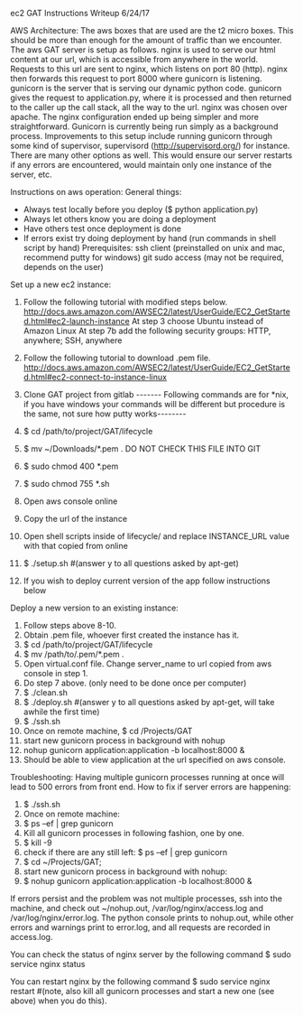 ec2 GAT Instructions Writeup
6/24/17

AWS Architecture:
The aws boxes that are used are the t2 micro boxes. This should be more than enough for the amount of traffic than we encounter. The aws GAT server is setup as follows. nginx is used to serve our html content at our url, which is accessible from anywhere in the world. Requests to this url are sent to nginx, which listens on port 80 (http). nginx then forwards this request to port 8000 where gunicorn is listening. gunicorn is the server that is serving our dynamic python code. gunicorn gives the request to application.py, where it is processed and then returned to the caller up the call stack, all the way to the url. nginx was chosen over apache. The nginx configuration ended up being simpler and more straightforward.
Gunicorn is currently being run simply as a background process. Improvements to this setup include running gunicorn through some kind of supervisor, supervisord (http://supervisord.org/) for instance. There are many other options as well. This would ensure our server restarts if any errors are encountered, would maintain only one instance of the server, etc.

Instructions on aws operation:
General things:
- Always test locally before you deploy ($ python application.py)
- Always let others know you are doing a deployment
- Have others test once deployment is done
- If errors exist try doing deployment by hand (run commands in shell script by hand)
Prerequisites:
ssh client (preinstalled on unix and mac, recommend putty for windows)
git
sudo access (may not be required, depends on the user)

Set up a new ec2 instance:
1. Follow the following tutorial with modified steps below. http://docs.aws.amazon.com/AWSEC2/latest/UserGuide/EC2_GetStarted.html#ec2-launch-instance
At step 3 choose Ubuntu instead of Amazon Linux
At step 7b add the following security groups: HTTP, anywhere; SSH, anywhere

2. Follow the following tutorial to download .pem file.
http://docs.aws.amazon.com/AWSEC2/latest/UserGuide/EC2_GetStarted.html#ec2-connect-to-instance-linux

3. Clone GAT project from gitlab
------- Following commands are for *nix, if you have windows your commands will be different but procedure is the same, not sure how putty works--------
4. $ cd /path/to/project/GAT/lifecycle
5. $ mv ~/Downloads/*.pem . DO NOT CHECK THIS FILE INTO GIT
6. $ sudo chmod 400 *.pem
7. $ sudo chmod 755 *.sh
8. Open aws console online
9. Copy the url of the instance
10. Open shell scripts inside of lifecycle/ and replace INSTANCE_URL value with that copied from online
11. $ ./setup.sh #(answer y to all questions asked by apt-get)
12. If you wish to deploy current version of the app follow instructions below

Deploy a new version to an existing instance:
1. Follow steps above 8-10.
2. Obtain .pem file, whoever first created the instance has it.
3. $ cd /path/to/project/GAT/lifecycle
4. $ mv /path/to/.pem/*.pem .
5. Open virtual.conf file. Change server_name to url copied from aws console in step 1.
6. Do step 7 above. (only need to be done once per computer)
7. $ ./clean.sh 
8. $ ./deploy.sh #(answer y to all questions asked by apt-get, will take awhile the first time)
9. $ ./ssh.sh
10. Once on remote machine, $ cd /Projects/GAT
11. start new gunicorn process in background with nohup
12. nohup gunicorn application:application -b localhost:8000 &
13. Should be able to view application at the url specified on aws console.

Troubleshooting:
Having multiple gunicorn processes running at once will lead to 500 errors from front end. How to fix if server errors are happening:
1. $ ./ssh.sh
2. Once on remote machine:
3. $ ps –ef | grep gunicorn
4. Kill all gunicorn processes in following fashion, one by one.
5. $ kill -9 <PID of gunicorn process>
6. check if there are any still left: $ ps –ef | grep gunicorn
7. $ cd ~/Projects/GAT;
8. start new gunicorn process in background with nohup:
8. $ nohup gunicorn application:application -b localhost:8000 &

If errors persist and the problem was not multiple processes, ssh into the machine, and check out ~/nohup.out, /var/log/nginx/access.log and /var/log/nginx/error.log. The python console prints to nohup.out, while other errors and warnings print to error.log, and all requests are recorded in access.log.

You can check the status of nginx server by the following command $ sudo service nginx status

You can restart nginx by the following command $ sudo service nginx restart #(note, also kill all gunicorn processes and start a new one (see above) when you do this).

